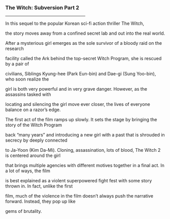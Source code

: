 <html>

<head>
  <h3> The Witch: Subversion Part 2 </h3>
  <hr width="50%" size="10px" color="black">

  
</head>
 
  <body>

 <p> In this sequel to the popular Korean sci-fi action thriller The Witch, </p> 
 <p> the story moves away from a confined secret lab and out into the real world. </p> 
 <p> After a mysterious girl emerges as the sole survivor of a bloody raid on the research </p>
 <p> facility called the Ark behind the top-secret Witch Program, she is rescued by a pair of </p>
 <p> civilians, Siblings Kyung-hee (Park Eun-bin) and Dae-gi (Sung Yoo-bin), who soon realize the </p> 
 <p> girl is both very powerful and in very grave danger. However, as the assassins tasked with </p> 
 <p> locating and silencing the girl move ever closer, the lives of everyone balance on a razor’s edge.</p>
 <p> The first act of the film ramps up slowly. It sets the stage by bringing the story of the Witch Program </p>
 <p> back “many years” and introducing a new girl with a past that is shrouded in secrecy by deeply connected </p>
 <p> to Ja-Yoon (Kim Da-Mi). Cloning, assassination, lots of blood, The Witch 2 is centered around the girl </p> 
 <p> that brings multiple agencies with different motives together in a final act. In a lot of ways, the film </p>
 <p> is best explained as a violent superpowered fight fest with some story thrown in. In fact, unlike the first </p> 
 <p> film, much of the violence in the film doesn’t always push the narrative forward. Instead, they pop up like </p>
 <p> gems of brutality.</p> 
    
   </body>
  
</html>
